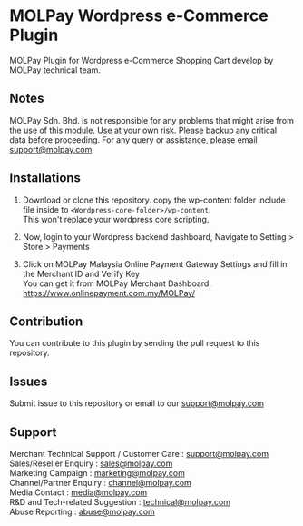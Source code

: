 MOLPay Wordpress e-Commerce Plugin
=====================

MOLPay Plugin for Wordpress e-Commerce Shopping Cart develop by MOLPay technical team.


Notes
-----

MOLPay Sdn. Bhd. is not responsible for any problems that might arise from the use of this module. 
Use at your own risk. Please backup any critical data before proceeding. For any query or 
assistance, please email support@molpay.com 


Installations
-------------

1. Download or clone this repository. copy the wp-content folder include file inside to `<Wordpress-core-folder>/wp-content`.  
This won't replace your wordpress core scripting.

2. Now, login to your Wordpress backend dashboard, Navigate to Setting > Store > Payments

3. Click on MOLPay Malaysia Online Payment Gateway Settings and fill in the Merchant ID and Verify Key  
You can get it from MOLPay Merchant Dashboard. https://www.onlinepayment.com.my/MOLPay/

Contribution
------------

You can contribute to this plugin by sending the pull request to this repository.


Issues
------------

Submit issue to this repository or email to our support@molpay.com


Support
-------

Merchant Technical Support / Customer Care : support@molpay.com <br>
Sales/Reseller Enquiry : sales@molpay.com <br>
Marketing Campaign : marketing@molpay.com <br>
Channel/Partner Enquiry : channel@molpay.com <br>
Media Contact : media@molpay.com <br>
R&D and Tech-related Suggestion : technical@molpay.com <br>
Abuse Reporting : abuse@molpay.com

